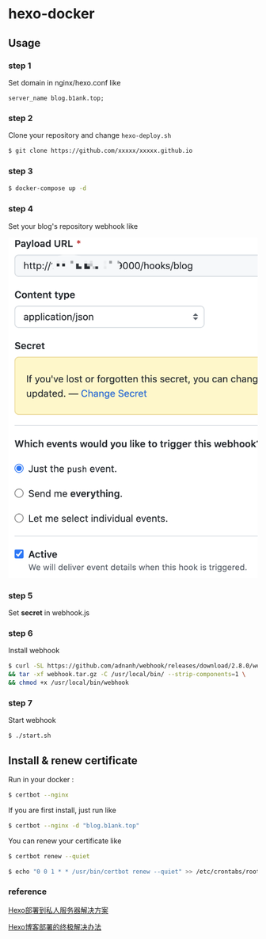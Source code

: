 # hexo-docker

## Usage

### step 1

Set domain in nginx/hexo.conf like

```
server_name blog.b1ank.top;
```

### step 2

Clone your repository and change `hexo-deploy.sh` 

```bash
$ git clone https://github.com/xxxxx/xxxxx.github.io
```

### step 3

```bash
$ docker-compose up -d
```

### step 4

Set your blog's repository webhook like

![image-20211020210146790](image-20211020210146790.png)

### step 5

Set **secret** in webhook.js

### step 6

Install webhook

```bash
$ curl -SL https://github.com/adnanh/webhook/releases/download/2.8.0/webhook-linux-amd64.tar.gz -o webhook.tar.gz \
&& tar -xf webhook.tar.gz -C /usr/local/bin/ --strip-components=1 \
&& chmod +x /usr/local/bin/webhook
```

### step 7

Start webhook

```bash
$ ./start.sh
```

## Install & renew certificate

Run in your docker :


```bash
$ certbot --nginx
```

If you are first install,  just run like

```bash
$ certbot --nginx -d "blog.b1ank.top"
```

You can renew your certificate like

```bash
$ certbot renew --quiet
```

```bash
$ echo "0 0 1 * * /usr/bin/certbot renew --quiet" >> /etc/crontabs/root
```

### reference

[Hexo部署到私人服务器解决方案](https://www.cnblogs.com/qmdx00/p/13472355.html)

[Hexo博客部署的终极解决办法](https://segmentfault.com/a/1190000040647484)

